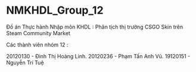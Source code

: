 # NMKHDL_Group_12

Đồ án Thực hành Nhập môn KHDL : Phân tịch thị trường CSGO Skin trên Steam Community Market

Các thành viên nhóm 12 :

20120130 - Đinh Thị Hoàng Linh.
20120236 - Phạm Tấn Anh Vũ.
19120151 - Nguyễn Trí Tuệ

